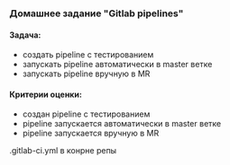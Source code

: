 ### Домашнее задание "Gitlab pipelines"
#### Задача:
- создать pipeline с тестированием
- запускать pipeline автоматически в master ветке
- запускать pipeline вручную в MR
#### Критерии оценки:
- создан pipeline с тестированием
- pipeline запускается автоматически в master ветке
- pipeline запускается вручную в MR


.gitlab-ci.yml в конрне репы
